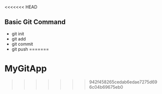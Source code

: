 <<<<<<< HEAD
## Basic Git Command
* git init
* git add
* git commit
* git push
=======
# MyGitApp
>>>>>>> 942f458265cedab6edae7275d696c04b69675eb0
